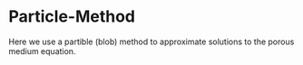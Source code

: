 # Particle-Method
Here we use a partible (blob) method to approximate solutions to the porous medium equation.
